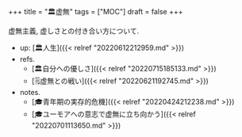 +++
title = "🏛虚無"
tags = ["MOC"]
draft = false
+++

虚無主義, 虚しさとの付き合い方について.

-   up: [🏛人生]({{< relref "20220612212959.md" >}})
-   refs.
    -   [🏛自分への優しさ]({{< relref "20220715185133.md" >}})
    -   [🗒虚無との戦い]({{< relref "20220621192745.md" >}})
-   notes.
    -   [🎓青年期の実存的危機]({{< relref "20220424212238.md" >}})
    -   [🎓ユーモアへの意志で虚無に立ち向かう]({{< relref "20220701113650.md" >}})
